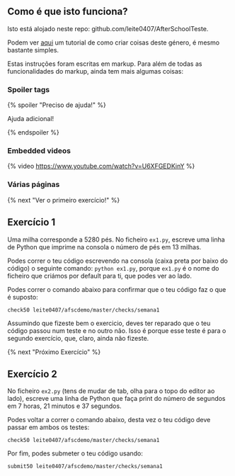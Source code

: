 ## Como é que isto funciona?

Isto está alojado neste repo: github.com/leite0407/AfterSchoolTeste. 

Podem ver [aqui](https://cs50.readthedocs.io/lab/) um tutorial de como criar coisas deste género, é mesmo bastante simples.

Estas instruções foram escritas em markup. Para além de todas as funcionalidades do markup, ainda tem mais algumas coisas:

### Spoiler tags

{% spoiler "Preciso de ajuda!" %}

Ajuda adicional!

{% endspoiler %}

### Embedded videos

{% video https://www.youtube.com/watch?v=U6XFGEDKinY %}

### Várias páginas

{% next "Ver o primeiro exercício!" %}

## Exercício 1

Uma milha corresponde a 5280 pés. No ficheiro `ex1.py`, escreve uma linha de Python que imprime na consola o número de pés em 13 milhas.

Podes correr o teu código escrevendo na consola (caixa preta por baixo do código) o seguinte comando: `python ex1.py`, porque `ex1.py` é o nome do ficheiro que criámos por default para ti, que podes ver ao lado.

Podes correr o comando abaixo para confirmar que o teu código faz o que é suposto:

`check50 leite0407/afscdemo/master/checks/semana1`

Assumindo que fizeste bem o exercicio, deves ter reparado que o teu código passou num teste e no outro não. Isso é porque esse teste é para o segundo exercício, que, claro, ainda não fizeste.

{% next "Próximo Exercício" %}

## Exercício 2

No ficheiro `ex2.py` (tens de mudar de tab, olha para o topo do editor ao lado), escreve uma linha de Python que faça print do número de segundos em 7 horas, 21 minutos e 37 segundos.

Podes voltar a correr o comando abaixo, desta vez o teu código deve passar em ambos os testes:

`check50 leite0407/afscdemo/master/checks/semana1`

Por fim, podes submeter o teu código usando:

`submit50 leite0407/afscdemo/master/checks/semana1`